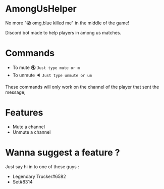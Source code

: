 # AmongUsHelper
No more "😱 omg,blue killed me" in the middle of the game!

Discord bot made to help players in among us matches.

<!-- Bot para Discord para auxliar as partidas do jogo Among Us. -->

# Commands
* To mute 🔇
 `Just type mute or m`
* To unmute 🔈
 `Just type unmute or um`

These commands will only work on the channel of the player that sent the message;

# Features
- Mute a channel
- Unmute a channel

# Wanna suggest a feature ?
Just say hi in to one of these guys :
- Legendary Trucker#6582 
- Set#8314